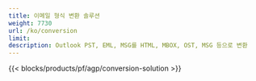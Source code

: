 ```yaml
---
title: 이메일 형식 변환 솔루션 
weight: 7730
url: /ko/conversion
limit: 
description: Outlook PST, EML, MSG를 HTML, MBOX, OST, MSG 등으로 변환
---
```


{{< blocks/products/pf/agp/conversion-solution >}} 